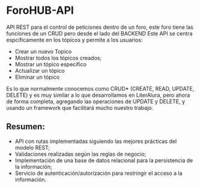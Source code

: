 # ForoHUB-API
API REST para el control de peticiones dentro de un foro, este foro tiene las funciones de un CRUD pero desde el lado del BACKEND 
Este API se centra espcificamente en los tópicos y permite a los usuarios:
- Crear un nuevo Topico
- Mostrar todos los tópicos creados;
- Mostrar un tópico especifico
- Actualizar un tópico
- Eliminar un tópico

Es lo que normalmente conocemos como CRUD* (CREATE, READ, UPDATE, DELETE) y es muy similar a lo que desarrollamos en LiterAlura, pero ahora de forma completa, agregando las operaciones de UPDATE y DELETE, y usando un framework que facilitará mucho nuestro trabajo.

## Resumen:
- API con rutas implementadas siguiendo las mejores prácticas del modelo REST;
- Validaciones realizadas según las reglas de negocio;
- Implementación de una base de datos relacional para la persistencia de la información;
- Servicio de autenticación/autorización para restringir el acceso a la información.
